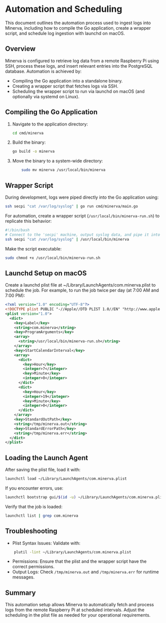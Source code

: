 # Automation and Scheduling

This document outlines the automation process used to ingest logs into Minerva, including how to compile the Go application, create a wrapper script, and schedule log ingestion with launchd on macOS.

## Overview

Minerva is configured to retrieve log data from a remote Raspberry Pi using SSH, process these logs, and insert relevant entries into the PostgreSQL database. Automation is achieved by:

- Compiling the Go application into a standalone binary.
- Creating a wrapper script that fetches logs via SSH.
- Scheduling the wrapper script to run via launchd on macOS (and optionally via systemd on Linux).

## Compiling the Go Application

1. Navigate to the application directory:

   ```bash
   cd cmd/minerva
   ```

2. Build the binary:

    ```bash
    go build -o minerva
    ```

3. Move the binary to a system-wide directory:

    ```bash
        sudo mv minerva /usr/local/bin/minerva
    ```

## Wrapper Script

During development, logs were piped directly into the Go application using:

```bash
ssh secpi "cat /var/log/syslog" | go run cmd/minerva/main.go
```

For automation, create a wrapper script (`/usr/local/bin/minerva-run.sh`) to replicate this behavior:

```bash
#!/bin/bash
# Connect to the 'secpi' machine, output syslog data, and pipe it into the Minerva binary.
ssh secpi "cat /var/log/syslog" | /usr/local/bin/minerva
```

Make the script executable:

```bash
sudo chmod +x /usr/local/bin/minerva-run.sh
```

## Launchd Setup on macOS

Create a launchd plist file at ~/Library/LaunchAgents/com.minerva.plist to schedule the job. For example, to run the job twice per day (at 7:00 AM and 7:00 PM):

```xml
<?xml version="1.0" encoding="UTF-8"?>
<!DOCTYPE plist PUBLIC "-//Apple//DTD PLIST 1.0//EN" "http://www.apple.com/DTDs/PropertyList-1.0.dtd">
<plist version="1.0">
  <dict>
    <key>Label</key>
    <string>com.minerva</string>
    <key>ProgramArguments</key>
    <array>
      <string>/usr/local/bin/minerva-run.sh</string>
    </array>
    <key>StartCalendarInterval</key>
    <array>
      <dict>
        <key>Hour</key>
        <integer>7</integer>
        <key>Minute</key>
        <integer>0</integer>
      </dict>
      <dict>
        <key>Hour</key>
        <integer>19</integer>
        <key>Minute</key>
        <integer>0</integer>
      </dict>
    </array>
    <key>StandardOutPath</key>
    <string>/tmp/minerva.out</string>
    <key>StandardErrorPath</key>
    <string>/tmp/minerva.err</string>
  </dict>
</plist>
```

## Loading the Launch Agent

After saving the plist file, load it with:

```bash
launchctl load ~/Library/LaunchAgents/com.minerva.plist
```

If you encounter errors, use:

```bash
launchctl bootstrap gui/$(id -u) ~/Library/LaunchAgents/com.minerva.plist
```

Verify that the job is loaded:

```bash
launchctl list | grep com.minerva
```

## Troubleshooting

- Plist Syntax Issues:
    Validate with:

```bash
    plutil -lint ~/Library/LaunchAgents/com.minerva.plist
```

- Permissions:
    Ensure that the plist and the wrapper script have the correct permissions.
- Output Logs:
    Check `/tmp/minerva.out` and `/tmp/minerva.err` for runtime messages.

## Summary

This automation setup allows Minerva to automatically fetch and process logs from the remote Raspberry Pi at scheduled intervals. Adjust the scheduling in the plist file as needed for your operational requirements.
